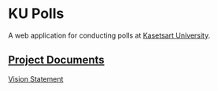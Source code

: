 # KU Polls

A web application for conducting polls at [Kasetsart University](https://www.ku.ac.th).

## [Project Documents](../../wiki/Home)

[Vision Statement](../../wiki/Vision%20Statement)
